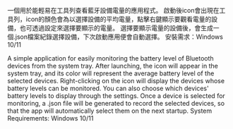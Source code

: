 一個用於能輕易在工具列查看藍牙設備電量的應用程式。
啟動後icon會出現在工具列，icon的顏色會為以選擇設備的平均電量，點擊右鍵顯示要觀看電量的設備，也可透過設定來選擇要顯示的電量。
選擇要顯示電量的設備後，會生成一個.json檔案紀錄選擇設備，下次啟動應用便會自動選擇。
安裝需求：Windows 10/11


A simple application for easily monitoring the battery level of Bluetooth devices from the system tray.
After launching, the icon will appear in the system tray, and its color will represent the average battery level of the selected devices. Right-clicking on the icon will display the devices whose battery levels can be monitored. You can also choose which devices' battery levels to display through the settings.
Once a device is selected for monitoring, a .json file will be generated to record the selected devices, so that the app will automatically select them on the next startup.
System Requirements: Windows 10/11
